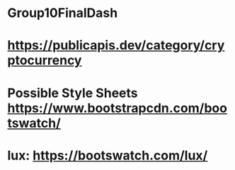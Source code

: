 # Group10FinalDash

# https://publicapis.dev/category/cryptocurrency

# Possible Style Sheets https://www.bootstrapcdn.com/bootswatch/
# lux: https://bootswatch.com/lux/
